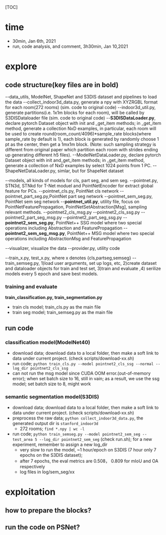 [TOC]

# time
- 30min, Jan 6th, 2021
- run, code analysis, and comment, 3h30min, Jan 10,2021


# explore
## code structure(key files are in bold)

--data_utils, ModelNet, ShapeNet and S3DIS dataset and pipelines to load the data
  --collect_indoor3d_data.py, generate a npy with XYZRGBL format for each room(272 rooms) (sim. code to original code)
  --indoor3d_util.py, generate partitions(i.e. 1x1m blocks for each room), will be called by S3DISDataloader file (sim. code to original code)
  --**S3DISDataLoader.py**, declare pytorch Dataset object with init and _get_item methods; in _get_item method, generate a collection NxD examples, in particular, each room will be used to create round(room_count/4096)*sample_rate blocks(where sample_rate by default is 1), each block is generated by randomly choose 1 pt as the center, then get a 1mx1m block. (Note: such sampling strategy is different from original paper which partition each room with strides ending up generating different h5 files).
  --ModelNetDataLoader.py, declare pytorch Dataset object with init and_get_item methods; in _get_item method, generate a collection of NxD examples by select 1024 points from 1 PC.
  --ShapeNetDataLoader.py, simlar, but for ShapeNet dataset

--models, all kinds of models for cls, part seg, and sem seg.
  --pointnet.py, STN3d, STNkd for T-Net moduel and PointNetEncoder for extract global feature for PCs.
  --pointnet_cls.py, PointNet cls network
  --pointnet_part_seg.py,PointNet part seg network
  --pointnet_sem_seg.py, PointNet sem seg network
  --**pointnet_util.py**, utility file, focus on PointNetFeaturePropagation, PointNetSetAbstraction[Msg], sampling relevant methods.
  --pointnet2_cls_msg.py
  --pointnet2_cls_ssg.py
  --pointnet2_part_seg_msg.py
  --pointnet2_part_seg_ssg.py
  --**pointnet2_sem_seg.py**, PointNet++ SSG model where two special operations including Abstraction and FeaturePropagation
  --**pointnet2_sem_seg_msg.py**, PointNet++ MSG model where two special operations including AbstractionMsg and FeaturePropagation

--visualizer, visualize the data
--provider.py, utility code

--train_x.py, test_x.py, where x denotes {cls,partseg,semseg}
  --train_semseg.py, 1)load user arguments, set up logs, etc, 2)create dataset and dataloader objects for train and test set, 3)train and evaluate ,4) serilize models every 5 epoch and save best models.

### training and evaluate
**train_classification.py, train_segmentation.py**

- train cls model; train_cls.py as the main file
- train seg model; train_semseg.py as the main file

## run code

### classification model(ModelNet40)

- download data; download data to a local folder, then make a soft link to data under current project. (check scripts/download-xx.sh) 
- run code; `python train_cls.py --model pointnet2_cls_ssg --normal --log_dir pointnet2_cls_ssg`
 - can not run the msg model since CUDA OOM error.(out-of-memory error); when set batch size to 16, still in vain; as a result, we use the ssg model; set batch size to 8, might work


### semantic segmentation model(S3DIS)

- download data; download data to a local folder, then make a soft link to data under current project. (check scripts/download-xx.sh) 
- preprocess the raw data; `python collect_indoor3d_data.py`, the generated output dir is `stanford_indoor3d`
  - 272 rooms; `find *.npy | wc -l`
- run code; `python train_semseg.py --model pointnet2_sem_seg --test_area 5 --log_dir pointnet2_sem_seg` (check run.sh); for a new experiment, remember to assign a new log_dir
  - very slow to run the model, ~1 hour/epoch on S3DIS (7 hour only 7 epochs on the S3DIS dataset);
  - after 7 epochs, the eval metrics are 0.508， 0.809 for mIoU and OA respectively
  - log files in log/sem_seg/xx

# exploitation
## how to prepare the blocks?

## run the code on PSNet?